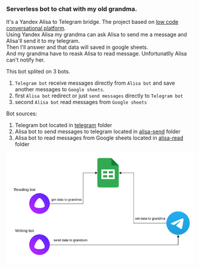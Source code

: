### Serverless bot to chat with my old grandma.
It's a Yandex Alisa to Telegram bridge. The project based on [low code conversational platform](https://just-ai.com/en/platform).<br>
Using Yandex Alisa my grandma can ask Alisa to send me a message and Alisa'll send it to my telegram.<br> 
Then I'll answer and that data will saved in google sheets.<br> 
And my grandma have to reask Alisa to read message. Unfortunatlly Alisa can't notify her.

This bot splited on 3 bots.
1. `Telegram bot` receive messages directly from `Alisa bot` and save another messages to `Google sheets`.
2. first `Alisa bot` redirect or just `send messages` directly to `Telegram bot`
3. second `Alisa bot` read messages from `Google sheets`

Bot sources:
1. Telegram bot located in [telegram](./telegram) folder
2. Alisa bot to send messages to telegram located in [alisa-send](./alisa-send) folder
3. Alisa bot to read messages from Google sheets located in [alisa-read](./alisa-read) folder

![image](./files/arch.png)
